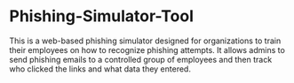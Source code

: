 # Phishing-Simulator-Tool
This is a web-based phishing simulator designed for organizations to train their employees on how to recognize phishing attempts. It allows admins to send phishing emails to a controlled group of employees and then track who clicked the links and what data they entered.
